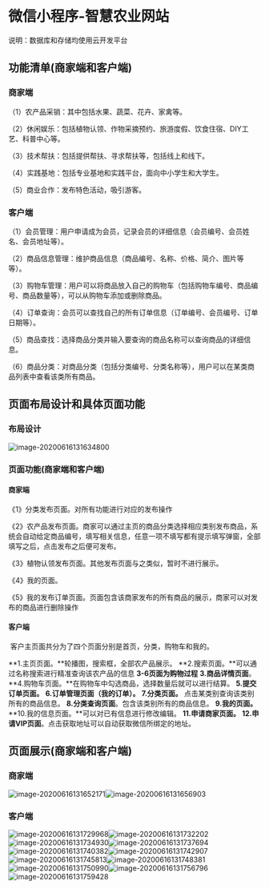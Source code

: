 # 微信小程序-智慧农业网站

说明：数据库和存储均使用云开发平台



## 功能清单(商家端和客户端)

### 商家端

（1）农产品采销：其中包括水果、蔬菜、花卉、家禽等。

（2）休闲娱乐：包括植物认领、作物采摘预约、旅游度假、饮食住宿、DIY工艺、科普中心等。

（3）技术帮扶：包括提供帮扶、寻求帮扶等，包括线上和线下。

（4）实践基地：包括专业基地和实践平台，面向中小学生和大学生。

（5）商业合作：发布特色活动，吸引游客。

### 客户端

（1）会员管理：用户申请成为会员，记录会员的详细信息（会员编号、会员姓名、会员地址等）。

（2）商品信息管理：维护商品信息（商品编号、名称、价格、简介、图片等等）。

（3）购物车管理：用户可以将商品放入自己的购物车（包括购物车编号、商品编号、商品数量等），可以从购物车添加或删除商品。

（4）订单查询：会员可以查找自己的所有订单信息（订单编号、会员编号、订单日期等）。

（5）商品查找：选择商品分类并输入要查询的商品名称可以查询商品的详细信息。

（6）商品分类：对商品分类（包括分类编号、分类名称等），用户可以在某类商品列表中查看该类所有商品。



## 页面布局设计和具体页面功能

### 布局设计

![image-20200616131634800](https://github.com/trammels-zjx/wx-Smart-Agriculture-Website/blob/master/img/image-20200616131634800.png)

### 页面功能(商家端和客户端)

#### 商家端

《1》分类发布页面。对所有功能进行对应的发布操作

《2》农产品发布页面。商家可以通过主页的商品分类选择相应类别发布商品，系统会自动给定商品编号，填写相关信息，任意一项不填写都有提示填写弹窗，全部填写之后，点击发布之后便可发布。

《3》植物认领发布页面。其他发布页面与之类似，暂时不进行展示。

《4》我的页面。

《5》我的发布订单页面。页面包含该商家发布的所有商品的展示，商家可以对发布的商品进行删除操作 

#### 客户端

​	客户主页面共分为了四个页面分别是首页，分类，购物车和我的。

**1.主页页面。**轮播图，搜索框，全部农产品展示。
**2.搜索页面。**可以通过名称搜索进行精准查询该农产品的信息
**3-6页面为购物过程**
**3.商品详情页面**。
**4.购物车页面。**在购物车中勾选商品，选择数量后就可以进行结算。
**5.提交订单页面。**
**6.订单管理页面（我的订单）。**
**7.分类页面。** 点击某类别查询该类别所有的商品信息。
**8.分类查询页面**。包含该类别所有的商品信息。
**9.我的页面。**
**10.我的信息页面。**可以对已有信息进行修改编辑。
**11.申请商家页面。**
**12.申请VIP页面**。点击获取地址可以自动获取微信所绑定的地址。



## 页面展示(商家端和客户端)

### 商家端

![image-20200616131652171](https://github.com/trammels-zjx/wx-Smart-Agriculture-Website/blob/master/img/image-20200616131652171.png)![image-20200616131656903](https://github.com/trammels-zjx/wx-Smart-Agriculture-Website/blob/master/img/image-20200616131656903.png)

### 客户端

![image-20200616131729968](https://github.com/trammels-zjx/wx-Smart-Agriculture-Website/blob/master/img/image-20200616131729968.png)![image-20200616131732202](https://github.com/trammels-zjx/wx-Smart-Agriculture-Website/blob/master/img/image-20200616131732202.png)![image-20200616131734930](https://github.com/trammels-zjx/wx-Smart-Agriculture-Website/blob/master/img/image-20200616131734930.png)![image-20200616131737694](https://github.com/trammels-zjx/wx-Smart-Agriculture-Website/blob/master/img/image-20200616131737694.png)![image-20200616131740382](https://github.com/trammels-zjx/wx-Smart-Agriculture-Website/blob/master/img/image-20200616131740382.png)![image-20200616131742907](https://github.com/trammels-zjx/wx-Smart-Agriculture-Website/blob/master/img/image-20200616131742907.png)![image-20200616131745813](https://github.com/trammels-zjx/wx-Smart-Agriculture-Website/blob/master/img/image-20200616131745813.png)![image-20200616131748381](https://github.com/trammels-zjx/wx-Smart-Agriculture-Website/blob/master/img/image-20200616131748381.png)![image-20200616131750990](https://github.com/trammels-zjx/wx-Smart-Agriculture-Website/blob/master/img/image-20200616131750990.png)![image-20200616131756796](https://github.com/trammels-zjx/wx-Smart-Agriculture-Website/blob/master/img/image-20200616131756796.png)![image-20200616131759428](https://github.com/trammels-zjx/wx-Smart-Agriculture-Website/blob/master/img/image-20200616131759428.png)
